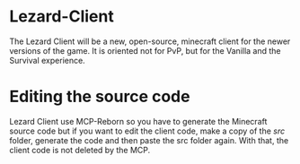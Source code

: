 # Lezard-Client
The Lezard Client will be a new, open-source, minecraft client for the newer versions of the game. It is oriented not for PvP, but for the Vanilla and the Survival experience.

# Editing the source code
Lezard Client use MCP-Reborn so you have to generate the Minecraft source code but if you want to edit the client code, make a copy of the *src* folder, generate the code and then paste the src folder again. With that, the client code is not deleted by the MCP.